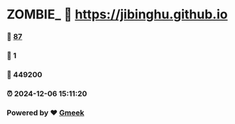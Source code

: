 # ZOMBIE_ :link: https://jibinghu.github.io 
### :page_facing_up: [87](https://jibinghu.github.io/tag.html) 
### :speech_balloon: 1 
### :hibiscus: 449200 
### :alarm_clock: 2024-12-06 15:11:20 
### Powered by :heart: [Gmeek](https://github.com/Meekdai/Gmeek)
